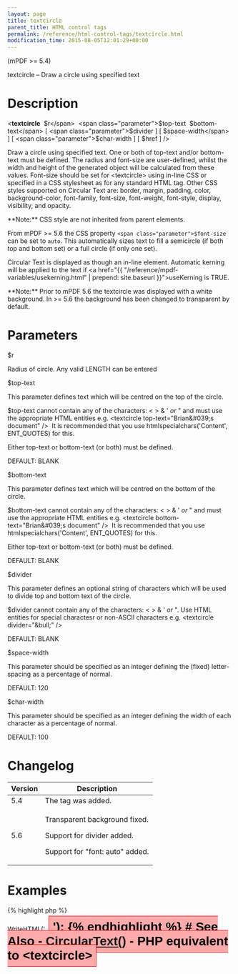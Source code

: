```yaml
---
layout: page
title: textcircle
parent_title: HTML control tags
permalink: /reference/html-control-tags/textcircle.html
modification_time: 2015-08-05T12:01:29+00:00
---
```


(mPDF >= 5.4)

textcircle – Draw a circle using specified text

# Description

&lt;**textcircle** 
<span class="parameter">$r</span> 
<span class="parameter">$top-text</span> 
<span class="parameter">$bottom-text</span>
[ <span class="parameter">$divider</span> ]
[ <span class="parameter">$space-width</span> ]
[ <span class="parameter">$char-width</span> ]
[ <span class="parameter">$href</span> ] /&gt;

Draw a circle using specified text. One or both of top-text and/or bottom-text must be defined. The radius and
font-size are user-defined, whilst the width and height of the generated object will be calculated from these values.
Font-size should be set for &lt;textcircle&gt; using in-line CSS or specified in a CSS stylesheet as for any standard
HTML tag. Other CSS styles supported on Circular Text are: border, margin, padding, color, background-color, font-family,
font-size, font-weight, font-style, display, visibility, and opacity.

<div class="alert alert-info" role="alert" markdown="1">
  **Note:** CSS style are not inherited from parent elements.
</div>

From mPDF >= 5.6 the CSS property `<span class="parameter">$font-size`</span> can be set to `auto`. This automatically
sizes text to fill a semicircle (if both top and bottom set) or a full circle (if only one set).

Circular Text is displayed as though an in-line element. Automatic kerning will be applied to the text if <a href="{{ "/reference/mpdf-variables/usekerning.html" | prepend: site.baseurl }}">useKerning</a> is <span class="smallblock">TRUE</span>. 

<div class="alert alert-info" role="alert" markdown="1">
  **Note:** Prior to mPDF 5.6 the textcircle was displayed with a white background.
  In >= 5.6 the background has been changed to transparent by default.
</div>

# Parameters

<span class="parameter">$r</span>

Radius of circle. Any valid <span class="smallblock">LENGTH</span> can be entered<span class="smallblock">

</span>

<span class="parameter">$top-text</span>

This parameter defines text which will be centred on the top of the circle.

<span class="parameter">$top-text</span> cannot contain any of the characters: &lt; &gt; &amp; ' *or* " and must use
the appropriate HTML entities e.g. &lt;textcircle top-text="Brian&amp;#039;s document" /&gt;  It is recommended that
you use htmlspecialchars('Content', ENT_QUOTES) for this.

Either top-text or bottom-text (or both) must be defined.

<span class="smallblock">DEFAULT</span>: <span class="smallblock">BLANK</span>

<span class="parameter">$bottom-text</span>

This parameter defines text which will be centred on the bottom of the circle.

<span class="parameter">$bottom-text</span> cannot contain any of the characters: &lt; &gt; &amp; ' *or* " and must
use the appropriate HTML entities e.g. &lt;textcircle bottom-text="Brian&amp;#039;s document" /&gt;  It is recommended
that you use htmlspecialchars('Content', ENT_QUOTES) for this.

Either top-text or bottom-text (or both) must be defined.

<span class="smallblock">DEFAULT</span>: <span class="smallblock">BLANK</span>

<span class="parameter">$divider</span>

This parameter defines an optional string of characters which will be used to divide top and bottom text of the circle.

<span class="parameter">$divider</span> cannot contain any of the characters: &lt; &gt; &amp; ' *or* ". Use HTML
entities for special charactesr or non-ASCII characters e.g. &lt;textcircle divider="&amp;bull;" /&gt;

<span class="smallblock">DEFAULT</span>: <span class="smallblock">BLANK</span>

<span class="parameter">$space-width</span>

This parameter should be specified as an integer defining the (fixed) letter-spacing as a percentage of normal.

<span class="smallblock">DEFAULT</span>: 120

<span class="parameter">$char-width</span>

This parameter should be specified as an integer defining the width of each character as a percentage of normal.

<span class="smallblock">DEFAULT</span>: 100

# Changelog

<table class="table"> <thead>
<tr> <th>Version</th><th>Description</th> </tr>
</thead> <tbody>
<tr>
<td>5.4</td>
<td>The tag was added.</td>
</tr>
<tr>
<td>5.6</td>
<td>

Transparent background fixed.

Support for divider added.

Support for "font: auto" added.

</td>
</tr>
</tbody> </table>

# Examples

{% highlight php %}
<?php

...

$mpdf->WriteHTML('<textcircle r="30mm" space-width="120" char-width="150"

top-text="&amp;bull; Circular Text &amp;bull;" bottom-text="Circular Text"

style="background-color: #FFAAAA; border:1px solid red; padding: 0.3em; margin: 0.3em; color: #000000; font-size: 21pt; font-weight:bold; font-family: Arial" />');

{% endhighlight %}

# See Also

- <a href="{{ "/reference/mpdf-functions/circulartext.html" | prepend: site.baseurl }}">CircularText()</a> - PHP equivalent to &lt;textcircle&gt;
